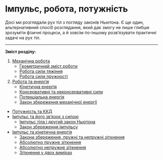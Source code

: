 # Iмпульс, робота, потужнiсть

Досі ми розглядали рух тiл з погляду законiв Ньютона. Є ще один, альтернативний спосіб розглядання, який дає змогу не лише глибше зрозуміти фізичні процеси, а й зовсiм по-iншому розв’язувати практичнi задачi на рух тiл.

<hr>

**Зміст розділу:**
1. [Механiчна робота](mehanichna_robota.md)
    * [Геометричний змiст роботи](geometrichnii_zmist_roboti.md)
    * [Робота сили тяжiння](robota_sili_tyazhinnya.md)
    * [Робота сили пружностi](robota_sili_pruzhnosti.md)
2. [Робота та енергiя](robota_ta_energiya.md)
    * [Кiнетична енергiя](kinetichna_energiya.md)
    * [Консервативнi та неконсервативнi сили](konservativni_ta_nekonservativni_sili.md)
    * [Потенцiальна енергiя](potentsialna_energiya.md)
    * [Закон збереження механiчної енергiї](zakon_zberezhennya_mehanichno_energi.md)
* [Потужнiсть та ККД](potuzhnist_ta_kkd.md)
* [Iмпульс та його зв’язок з силою](impuls_tila_ta_yogo_zvyazok_iz_siloyu.md)
    * [Імпульс тіла і другий закон Ньютона](impuls_tila_i_drugiy_zakon_Nyutona.md)
    * [Закон збереження iмпульсу](zakon_zberezhennya_impulsu.md)
* [Імпульс та кінетична енергія](impuls_ta_kinetichna_energiya.md)
    * [Закони збереження, пружні та непружні зіткнення](zakoni_zberejennia,_prujni_ta_neprujni_zitknennia.md)
    * [Абсолютно пружне зіткнення](absolytno_prujne_zitknennia.md)
    * [Абсолютно непружне зіткнення](absolytno_neprujne_zitknennia.md)
    * [Зіткнення у двох вимірах](zitknennia_u_dvoh_vymirah.md)